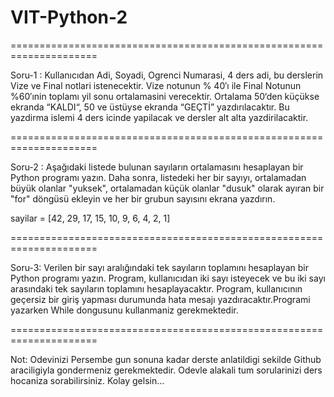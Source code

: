 # VIT-Python-2

=====================================================================


Soru-1 : Kullanıcıdan Adi, Soyadi, Ogrenci Numarasi, 4 ders adi, bu derslerin Vize ve Final notlari istenecektir. Vize notunun % 40′ı ile Final Notunun %60′ınin toplamı yil sonu ortalamasini verecektir. Ortalama 50‘den küçükse ekranda “KALDI“, 50 ve üstüyse ekranda “GEÇTİ” yazdırılacaktır. Bu yazdirma islemi 4 ders icinde yapilacak ve dersler alt alta yazdirilacaktir.

=====================================================================

Soru-2 : Aşağıdaki listede bulunan sayıların ortalamasını hesaplayan bir Python programı yazın. Daha sonra, listedeki her bir sayıyı, ortalamadan büyük olanlar "yuksek", ortalamadan küçük olanlar "dusuk" olarak ayıran bir "for" döngüsü ekleyin ve her bir grubun sayısını ekrana yazdırın.

sayilar = [42, 29, 17, 15, 10, 9, 6, 4, 2, 1]

=====================================================================

Soru-3: Verilen bir sayı aralığındaki tek sayıların toplamını hesaplayan bir Python programı yazın. Program, kullanıcıdan iki sayı isteyecek ve bu iki sayı arasındaki tek sayıların toplamını hesaplayacaktır. Program, kullanıcının geçersiz bir giriş yapması durumunda hata mesajı yazdıracaktır.Programi yazarken While dongusunu kullanmaniz gerekmektedir.

=====================================================================

Not: Odevinizi Persembe gun sonuna kadar derste anlatildigi sekilde Github araciligiyla gondermeniz gerekmektedir. Odevle alakali tum sorularinizi ders hocaniza sorabilirsiniz.
Kolay gelsin...




